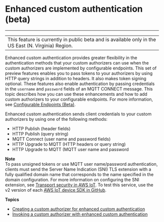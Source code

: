 # Enhanced custom authentication \(beta\)<a name="enhanced-custom-authentication"></a>


****  

|  | 
| --- |
| This feature is currently in public beta and is available only in the US East \(N\. Virginia\) Region\. | 

Enhanced custom authentication provides greater flexibility in the authentication methods that your custom authorizers can use when the custom authorizers are implemented by configurable endpoints\. This set of preview features enables you to pass tokens to your authorizers by using HTTP query strings in addition to headers\. It also makes token signing optional\. These features also enable authentication by passing credentials in the `username` and `password` fields of an MQTT CONNECT message\. This topic describes how you can use these enhancements and how to add custom authorizers to your configurable endpoints\. For more information, see [Configurable Endpoints \(Beta\)](iot-custom-endpoints-configurable.html)\.

Enhanced custom authentication sends client credentials to your custom authorizers by using one of the following methods:
+ HTTP Publish \(header fields\)
+ HTTP Publish \(query string\)
+ MQTT Connect \(user name and password fields\)
+ HTTP Upgrade to MQTT \(HTTP headers or query string\)
+ HTTP Upgrade to MQTT \(MQTT user name and password

**Note**  
To pass unsigned tokens or use MQTT user name/password authentication, clients must send the Server Name Indication \(SNI\) TLS extension with a fully qualified domain name that corresponds to the name specified in the domain configuration\. For more information on configuring the SNI extension, see [Transport security in AWS IoT](transport-security.md)\. To test this service, use the v2 version of each [AWS IoT device SDK in GitHub](https://github.com/aws)\.

**Topics**
+ [Creating a custom authorizer for enhanced custom authentication](enhanced-custom-auth-create.md)
+ [Invoking a custom authorizer with enhanced custom authentication](enhanced-custom-auth-using.md)